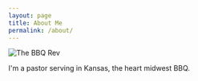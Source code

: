 ```yaml
---
layout: page
title: About Me
permalink: /about/
---
```


![The BBQ Rev](/assets/the-bbq-rev.jpeg)

I'm a pastor serving in Kansas, the heart midwest BBQ.
